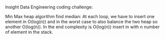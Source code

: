 Insight Data Engineering coding challenge:


Min Max heap algorithm find median:
At each loop, we have to insert one element in O(log(n)) and in the worst case to also balance the two heap so another O(log(n)).
In the end complexity is O(log(n))
insert in  with n number of element in the stack.

